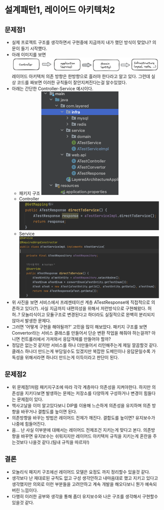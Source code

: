 # 설계패턴1, 레이어드 아키텍처2

## 문제점1
- 실제 프로젝트 구조를 생각하면서 구현중에 지금까지 내가 했던 방식이 맞았나? 의문이 들기 시작헀다.
- 아래 이미지를 보면 
![ex_screenshot](./image/layerd-image1.png)
레이어드 아키텍처 의존 방향은 한방향으로 흘러야 한다라고 알고 있다. 그런데 실상 코드를 짜보면 이러한 규칙들이 잘안지켜진다는걸 알수있었다.
- 아래는 간단한 Controller-Service 예시이다.
    - 패키지 구조
    ![ex_screenshot](./image/layerd-image2.png)
    - Controller
    ![ex_screenshot](./image/layerd-image3.png)
    - Service
    ![ex_screenshot](./image/layerd-image4.png)
- 위 사진을 보면 서비스에서 프레젠테이션 계층 ATestResponse에 직접적으로 의존하고 있다(?). 사실 지금까지 내편의성을 위해서 저런방식으로 구현해왔다. 허허..? 모놀리식이고 모듈구조로 변경된다고 하더라도 실질적으로 완벽히 분리되지 않아서 발생한 문제다.
- 그러면 '어떻게 구현을 해야될까?' 고민을 많이 해보았다. 패키지 구조를 보면 Convertor라는 서비스 클래스를 만들어서 단순 변환 작업을 해줘야 하는걸까? 아니면 컨트롤러에서 가져와서 응답객체를 만들어야 할까?
- 정답은 없는것 같지만 서비스를 하나 더만들어서 리턴해주는게 제일 깔끔할것 같다. 클래스 하나더 만드는게 부담일수도 있겠지만 복잡한 도메인이나 응답문일수록 가독성을 위해서라면 하나더 만드는게 이득이라고 판단이 된다.

## 문제점2
- 위 문제점1처럼 패키지구조에 따라 각각 계층마다 의존성을 지켜야한다. 하지만 의존성을 지키다보면 발생하는 문제는 저장소를 다양하게 구성하거나 변경이 힘들다는 문제점이 있다.
- 헥사고날을 이미 알고있다보니 DIP를 이용해 느슨하게 의존성을 유지하며 의존 방향을 바꾸거나 결합도를 높이면 된다. 
- 의존방향을 바꾸는 방법은 레이어드 전제가 깨진다. 결합도를 높이면? 유지보수가 나중에 힘들어진다. 
- 음... 난 사실 이부분에 대해서는 레이어드 전제조건 지키는게 맞다고 본다. 의존방향을 바꾸면 유지보수는 쉬워지지만 레이어드 아키텍처 규칙을 지키는게 혼란을 주는것보다 나을것 같다.(팀내 규칙을 따르자!)

## 결론
- 모놀리식 패지키 구조에선 레이어드 모델은 요정도 까지 정리할수 있을것 같다.
- 생각보다 난 재대로된 규칙도 없고 구성 생각안하고 내마음대로 했고 지키고 있다고 생각했지만 의외로 이런 부분들을 고려안하고 계속 개발을 해오다보니 뭔가 예속되버린 느낌이다.
- 다행히 이러한 공부와 생각을 통해 좀더 유지보수와 나은 구조를 생각해서 구현할수 있을것 같다.

